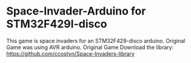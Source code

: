 Space-Invader-Arduino for STM32F429I-disco
==========================================

This game is space invaders for an STM32F429-disco arduino. 
Original Game was using AVR arduino.
Original Game Download the library: https://github.com/ccostyn/Space-Invaders-library
